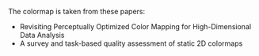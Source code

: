 The colormap is taken from these papers:
- Revisiting Perceptually Optimized Color Mapping for High-Dimensional Data Analysis
- A survey and task-based quality assessment of static 2D colormaps